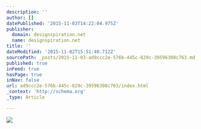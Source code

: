 ```yaml
---
description: ''
author: []
datePublished: '2015-11-03T14:22:04.975Z'
publisher:
  domain: designspiration.net
  name: designspiration.net
title: ''
dateModified: '2015-11-02T15:51:40.712Z'
sourcePath: _posts/2015-11-03-ad9ccc2e-576b-445c-829c-39596308c763.md
published: true
inFeed: true
hasPage: true
inNav: false
url: ad9ccc2e-576b-445c-829c-39596308c763/index.html
_context: 'http://schema.org'
_type: Article

---
```

![](http://a1.dspncdn.com/media/692x/96/6a/20/966a20efa7be2bbf86faf03bfae5bcc2.jpg)
